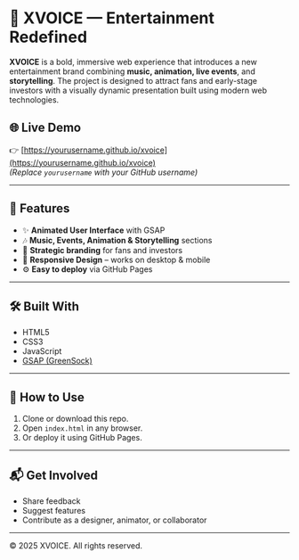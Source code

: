 # 🎤 XVOICE — Entertainment Redefined

**XVOICE** is a bold, immersive web experience that introduces a new entertainment brand combining **music, animation, live events**, and **storytelling**. The project is designed to attract fans and early-stage investors with a visually dynamic presentation built using modern web technologies.

## 🌐 Live Demo

👉 [https://yourusername.github.io/xvoice](https://yourusername.github.io/xvoice)  
*(Replace `yourusername` with your GitHub username)*

---

## 🚀 Features

- ✨ **Animated User Interface** with GSAP
- 🎶 **Music, Events, Animation & Storytelling** sections
- 🧠 **Strategic branding** for fans and investors
- 📱 **Responsive Design** – works on desktop & mobile
- ⚙️ **Easy to deploy** via GitHub Pages

---

## 🛠️ Built With

- HTML5
- CSS3
- JavaScript
- [GSAP (GreenSock)](https://greensock.com/gsap/)

---

## 📁 How to Use

1. Clone or download this repo.
2. Open `index.html` in any browser.
3. Or deploy it using GitHub Pages.

---

## 📬 Get Involved

- Share feedback
- Suggest features
- Contribute as a designer, animator, or collaborator

---

© 2025 XVOICE. All rights reserved.
